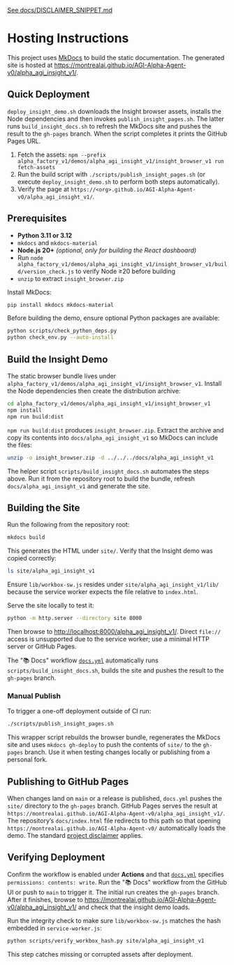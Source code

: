 [See docs/DISCLAIMER_SNIPPET.md](../docs/DISCLAIMER_SNIPPET.md)

# Hosting Instructions

This project uses [MkDocs](https://www.mkdocs.org/) to build the static documentation.
The generated site is hosted at <https://montrealai.github.io/AGI-Alpha-Agent-v0/alpha_agi_insight_v1/>.

## Quick Deployment

`deploy_insight_demo.sh` downloads the Insight browser assets, installs the
Node dependencies and then invokes `publish_insight_pages.sh`. The latter runs
`build_insight_docs.sh` to refresh the MkDocs site and pushes the result to the
`gh-pages` branch. When the script completes it prints the GitHub Pages URL.

1. Fetch the assets:
   `npm --prefix alpha_factory_v1/demos/alpha_agi_insight_v1/insight_browser_v1 run fetch-assets`
2. Run the build script with `./scripts/publish_insight_pages.sh` (or execute
   `deploy_insight_demo.sh` to perform both steps automatically).
3. Verify the page at `https://<org>.github.io/AGI-Alpha-Agent-v0/alpha_agi_insight_v1/`.

## Prerequisites

- **Python 3.11 or 3.12**
- `mkdocs` and `mkdocs-material`
- **Node.js 20+** *(optional, only for building the React dashboard)*
- Run `node alpha_factory_v1/demos/alpha_agi_insight_v1/insight_browser_v1/build/version_check.js` to verify Node ≥20 before building
- `unzip` to extract `insight_browser.zip`

Install MkDocs:

```bash
pip install mkdocs mkdocs-material
```

Before building the demo, ensure optional Python packages are available:

```bash
python scripts/check_python_deps.py
python check_env.py --auto-install
```

## Build the Insight Demo

The static browser bundle lives under
`alpha_factory_v1/demos/alpha_agi_insight_v1/insight_browser_v1`. Install the
Node dependencies then create the distribution archive:

```bash
cd alpha_factory_v1/demos/alpha_agi_insight_v1/insight_browser_v1
npm install
npm run build:dist
```

`npm run build:dist` produces `insight_browser.zip`. Extract the archive and copy
its contents into `docs/alpha_agi_insight_v1` so MkDocs can include the files:

```bash
unzip -o insight_browser.zip -d ../../../docs/alpha_agi_insight_v1
```

The helper script `scripts/build_insight_docs.sh` automates the steps above.
Run it from the repository root to build the bundle, refresh
`docs/alpha_agi_insight_v1` and generate the site.


## Building the Site

Run the following from the repository root:

```bash
mkdocs build
```

This generates the HTML under `site/`. Verify that the Insight demo was copied
correctly:

```bash
ls site/alpha_agi_insight_v1
```
Ensure `lib/workbox-sw.js` resides under `site/alpha_agi_insight_v1/lib/` because the service worker expects the file relative to `index.html`.

Serve the site locally to test it:

```bash
python -m http.server --directory site 8000
```

Then browse to <http://localhost:8000/alpha_agi_insight_v1/>. Direct `file://`
access is unsupported due to the service worker; use a minimal HTTP server or
GitHub Pages.

The "📚 Docs" workflow
[`docs.yml`](../.github/workflows/docs.yml) automatically runs
`scripts/build_insight_docs.sh`, builds the site and pushes the result to the
`gh-pages` branch.

### Manual Publish

To trigger a one-off deployment outside of CI run:

```bash
./scripts/publish_insight_pages.sh
```

This wrapper script rebuilds the browser bundle, regenerates the MkDocs site and
uses `mkdocs gh-deploy` to push the contents of `site/` to the `gh-pages` branch.
Use it when testing changes locally or publishing from a personal fork.

## Publishing to GitHub Pages

When changes land on `main` or a release is published, `docs.yml` pushes the
`site/` directory to the `gh-pages` branch. GitHub Pages serves the result at
`https://montrealai.github.io/AGI-Alpha-Agent-v0/alpha_agi_insight_v1/`.
The repository’s `docs/index.html` file redirects to this path so that opening
`https://montrealai.github.io/AGI-Alpha-Agent-v0/` automatically loads the
demo.
The standard [project disclaimer](DISCLAIMER_SNIPPET.md) applies.

## Verifying Deployment

Confirm the workflow is enabled under **Actions** and that
[`docs.yml`](../.github/workflows/docs.yml) specifies
`permissions: contents: write`. Run the "📚 Docs" workflow from the GitHub UI or
push to `main` to trigger it. The initial run creates the `gh-pages` branch.
After it finishes, browse to
<https://montrealai.github.io/AGI-Alpha-Agent-v0/alpha_agi_insight_v1/> and
check that the insight demo loads.

Run the integrity check to make sure `lib/workbox-sw.js` matches the hash
embedded in `service-worker.js`:

```bash
python scripts/verify_workbox_hash.py site/alpha_agi_insight_v1
```

This step catches missing or corrupted assets after deployment.
